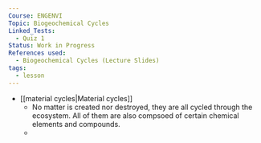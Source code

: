 ```yaml
---
Course: ENGENVI
Topic: Biogeochemical Cycles
Linked_Tests:
  - Quiz 1
Status: Work in Progress
References used:
  - Biogeochemical Cycles (Lecture Slides)
tags:
  - lesson
---
```


- [[material cycles|Material cycles]]
	- No matter is created nor destroyed, they are all cycled through the ecosystem. All of them are also compsoed of certain chemical elements and compounds.
	-  